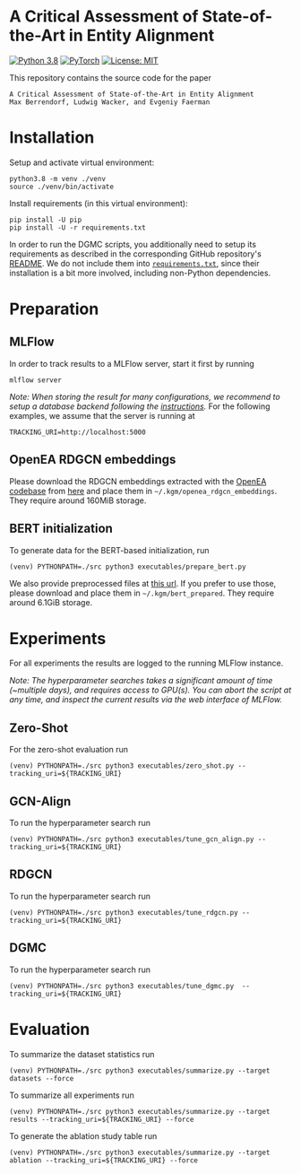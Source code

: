 # A Critical Assessment of State-of-the-Art in Entity Alignment

[![Python 3.8](https://img.shields.io/badge/Python-3.8-2d618c?logo=python)](https://docs.python.org/3.8/)
[![PyTorch](https://img.shields.io/badge/Made%20with-PyTorch-ee4c2c?logo=pytorch)](https://pytorch.org/docs/stable/index.html)
[![License: MIT](https://img.shields.io/badge/License-MIT-green.svg)](https://opensource.org/licenses/MIT)

This repository contains the source code for the paper
```
A Critical Assessment of State-of-the-Art in Entity Alignment
Max Berrendorf, Ludwig Wacker, and Evgeniy Faerman
```

# Installation
Setup and activate virtual environment:
```shell script
python3.8 -m venv ./venv
source ./venv/bin/activate
```

Install requirements (in this virtual environment):
```shell script
pip install -U pip
pip install -U -r requirements.txt
```

In order to run the DGMC scripts, you additionally need to setup 
its requirements as described in the corresponding GitHub repository's 
[README](https://github.com/rusty1s/deep-graph-matching-consensus/blob/a25f89751f4a3a0d509baa6bbada8b4153c635f6/README.md).
We do not include them into [`requirements.txt`](./requirements.txt), 
since their installation is a bit more involved, including non-Python dependencies. 

# Preparation

## MLFlow
In order to track results to a MLFlow server, start it first by running
```shell script
mlflow server
```
_Note: When storing the result for many configurations, we recommend to setup a
database backend following the [instructions](https://mlflow.org/docs/latest/tracking.html)._
For the following examples, we assume that the server is running at
```shell script
TRACKING_URI=http://localhost:5000
```

## OpenEA RDGCN embeddings
Please download the RDGCN embeddings extracted with the [OpenEA codebase](https://github.com/nju-websoft/OpenEA/tree/2a6e0b03ec8cdcad4920704d1c38547a3ad72abe)
from [here](https://www.dbs.ifi.lmu.de/~berrendorf/ea-sota-comparison/openea_rdgcn_embeddings/)
and place them in `~/.kgm/openea_rdgcn_embeddings`.
They require around 160MiB storage.

## BERT initialization
To generate data for the BERT-based initialization, run
```shell script
(venv) PYTHONPATH=./src python3 executables/prepare_bert.py
```

We also provide preprocessed files at [this url](https://www.dbs.ifi.lmu.de/~berrendorf/ea-sota-comparison/bert_prepared/).
If you prefer to use those, please download and place them in `~/.kgm/bert_prepared`. 
They require around 6.1GiB storage. 

# Experiments

For all experiments the results are logged to the running MLFlow instance.

_Note: The hyperparameter searches takes a significant amount of time (~multiple days),
 and requires access to GPU(s). You can abort the script at any time, and inspect the
  current results via the web interface of MLFlow._


## Zero-Shot
For the zero-shot evaluation run
```shell script
(venv) PYTHONPATH=./src python3 executables/zero_shot.py --tracking_uri=${TRACKING_URI} 
```

## GCN-Align
To run the hyperparameter search run
```shell script
(venv) PYTHONPATH=./src python3 executables/tune_gcn_align.py --tracking_uri=${TRACKING_URI} 
```

## RDGCN
To run the hyperparameter search run
```shell script
(venv) PYTHONPATH=./src python3 executables/tune_rdgcn.py --tracking_uri=${TRACKING_URI} 
```

## DGMC
To run the hyperparameter search run
```shell script
(venv) PYTHONPATH=./src python3 executables/tune_dgmc.py  --tracking_uri=${TRACKING_URI} 
```

# Evaluation
To summarize the dataset statistics run
```shell script
(venv) PYTHONPATH=./src python3 executables/summarize.py --target datasets --force
```

To summarize all experiments run
```shell script
(venv) PYTHONPATH=./src python3 executables/summarize.py --target results --tracking_uri=${TRACKING_URI} --force
```

To generate the ablation study table run
```shell script
(venv) PYTHONPATH=./src python3 executables/summarize.py --target ablation --tracking_uri=${TRACKING_URI} --force
```
